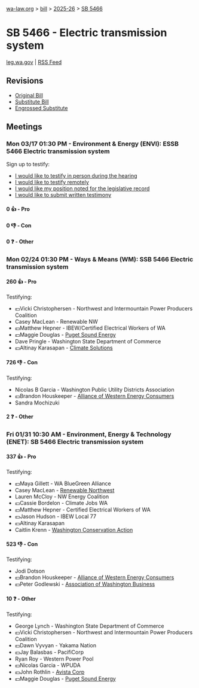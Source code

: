 [wa-law.org](/) > [bill](/bill/) > [2025-26](/bill/2025-26/) > [SB 5466](/bill/2025-26/sb/5466/)

# SB 5466 - Electric transmission system
[leg.wa.gov](https://app.leg.wa.gov/billsummary?BillNumber=5466&Year=2025&Initiative=false) | [RSS Feed](./rss.xml)

## Revisions
* [Original Bill](1/)
* [Substitute Bill](S/)
* [Engrossed Substitute](S.E/)

## Meetings
### Mon 03/17 01:30 PM - Environment & Energy (ENVI): ESSB 5466 Electric transmission system
Sign up to testify:
* [I would like to testify in person during the hearing](https://app.leg.wa.gov/csi/Testifier/Add?chamber=House&mId=33042&aId=165566&caId=26488&tId=1)
* [I would like to testify remotely](https://app.leg.wa.gov/csi/Testifier/Add?chamber=House&mId=33042&aId=165566&caId=26488&tId=2)
* [I would like my position noted for the legislative record](https://app.leg.wa.gov/csi/Testifier/Add?chamber=House&mId=33042&aId=165566&caId=26488&tId=3)
* [I would like to submit written testimony](https://app.leg.wa.gov/csi/Testifier/Add?chamber=House&mId=33042&aId=165566&caId=26488&tId=4)

#### 0 👍 - Pro

#### 0 👎 - Con

#### 0 ❓ - Other

### Mon 02/24 01:30 PM - Ways & Means (WM): SSB 5466 Electric transmission system
#### 260 👍 - Pro
Testifying:
* 💵Vicki Christophersen - Northwest and Intermountain Power Producers Coalition
* Casey MacLean - Renewable NW
* 💵Matthew Hepner - IBEW/Certified Electrical Workers of WA
* 💵Maggie Douglas - [Puget Sound Energy](/org/puget_sound_energy_inc/)
* Dave Pringle - Washington State Department of Commerce
* 💵Altinay Karasapan - [Climate Solutions](/org/climate_solutions/)

#### 726 👎 - Con
Testifying:
* Nicolas B Garcia - Washington Public Utility Districts Association
* 💵Brandon Houskeeper - [Alliance of Western Energy Consumers](/org/alliance_of_western_energy_consumers/)
* Sandra Mochizuki

#### 2 ❓ - Other

### Fri 01/31 10:30 AM - Environment, Energy & Technology (ENET): SB 5466 Electric transmission system
#### 337 👍 - Pro
Testifying:
* 💵Maya Gillett - WA BlueGreen Alliance
* Casey MacLean - [Renewable Northwest](/org/renewable_northwest/)
* Lauren McCloy - NW Energy Coalition
* 💵Cassie Bordelon - Climate Jobs WA
* 💵Matthew Hepner - Certified Electrical Workers of WA
* 💵Jason Hudson - IBEW Local 77
* 💵Altinay Karasapan
* Caitlin Krenn - [Washington Conservation Action](/org/washington_conservation_action/)

#### 523 👎 - Con
Testifying:
* Jodi Dotson
* 💵Brandon Houskeeper - [Alliance of Western Energy Consumers](/org/alliance_of_western_energy_consumers/)
* 💵Peter Godlewski - [Association of Washington Business](/org/association_of_washington_business/)

#### 10 ❓ - Other
Testifying:
* George Lynch - Washington State Department of Commerce
* 💵Vicki Christophersen - Northwest and Intermountain Power Producers Coalition
* 💵Dawn Vyvyan - Yakama Nation
* 💵Jay Balasbas - PacifiCorp
* Ryan Roy - Western Power Pool
* 💵Nicolas Garcia - WPUDA
* 💵John Rothlin - [Avista Corp](/org/avista_corp/)
* 💵Maggie Douglas - [Puget Sound Energy](/org/puget_sound_energy_inc/)
